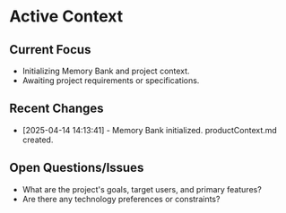 # Active Context

## Current Focus
- Initializing Memory Bank and project context.
- Awaiting project requirements or specifications.

## Recent Changes
- [2025-04-14 14:13:41] - Memory Bank initialized. productContext.md created.

## Open Questions/Issues
- What are the project's goals, target users, and primary features?
- Are there any technology preferences or constraints?